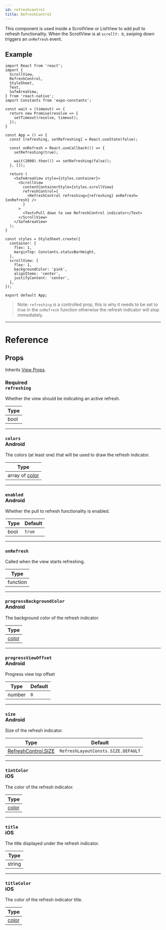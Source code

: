 ```yaml
---
id: refreshcontrol
title: RefreshControl
---
```


This component is used inside a ScrollView or ListView to add pull to refresh functionality. When the ScrollView is at `scrollY: 0`, swiping down triggers an `onRefresh` event.

## Example

```SnackPlayer name=RefreshControl&supportedPlatforms=ios,android
import React from 'react';
import {
  ScrollView,
  RefreshControl,
  StyleSheet,
  Text,
  SafeAreaView,
} from 'react-native';
import Constants from 'expo-constants';

const wait = (timeout) => {
  return new Promise(resolve => {
    setTimeout(resolve, timeout);
  });
}

const App = () => {
  const [refreshing, setRefreshing] = React.useState(false);

  const onRefresh = React.useCallback(() => {
    setRefreshing(true);

    wait(2000).then(() => setRefreshing(false));
  }, []);

  return (
    <SafeAreaView style={styles.container}>
      <ScrollView
        contentContainerStyle={styles.scrollView}
        refreshControl={
          <RefreshControl refreshing={refreshing} onRefresh={onRefresh} />
        }
      >
        <Text>Pull down to see RefreshControl indicator</Text>
      </ScrollView>
    </SafeAreaView>
  );
}

const styles = StyleSheet.create({
  container: {
    flex: 1,
    marginTop: Constants.statusBarHeight,
  },
  scrollView: {
    flex: 1,
    backgroundColor: 'pink',
    alignItems: 'center',
    justifyContent: 'center',
  },
});

export default App;
```

> Note: `refreshing` is a controlled prop, this is why it needs to be set to true in the `onRefresh` function otherwise the refresh indicator will stop immediately.

---

# Reference

## Props

Inherits [View Props](view.md#props).

### <div class="label required basic">Required</div>`refreshing`

Whether the view should be indicating an active refresh.

| Type |
| ---- |
| bool |

---

### `colors`<div class="label android">Android</div>

The colors (at least one) that will be used to draw the refresh indicator.

| Type                        |
| --------------------------- |
| array of [color](colors.md) |

---

### `enabled`<div class="label android">Android</div>

Whether the pull to refresh functionality is enabled.

| Type | Default |
| ---- | ------- |
| bool | `true`  |

---

### `onRefresh`

Called when the view starts refreshing.

| Type     |
| -------- |
| function |

---

### `progressBackgroundColor`<div class="label android">Android</div>

The background color of the refresh indicator.

| Type               |
| ------------------ |
| [color](colors.md) |

---

### `progressViewOffset`<div class="label android">Android</div>

Progress view top offset

| Type   | Default |
| ------ | ------- |
| number | `0`     |

---

### `size`<div class="label android">Android</div>

Size of the refresh indicator.

| Type                                                             | Default                            |
| ---------------------------------------------------------------- | ---------------------------------- |
| [RefreshControl.SIZE](refreshcontrol.md#refreshlayoutconstssize) | `RefreshLayoutConsts.SIZE.DEFAULT` |

---

### `tintColor`<div class="label ios">iOS</div>

The color of the refresh indicator.

| Type               |
| ------------------ |
| [color](colors.md) |

---

### `title`<div class="label ios">iOS</div>

The title displayed under the refresh indicator.

| Type   |
| ------ |
| string |

---

### `titleColor`<div class="label ios">iOS</div>

The color of the refresh indicator title.

| Type               |
| ------------------ |
| [color](colors.md) |
